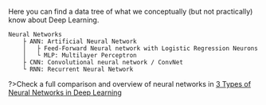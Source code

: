 Here you can find a data tree of what we conceptually (but not practically) know about Deep Learning. 

```Tree
Neural Networks
	├ ANN: Artificial Neural Network
	│	├ Feed-Forward Neural network with Logistic Regression Neurons
	│	└ MLP: Multilayer Perceptron
	├ CNN: Convolutional neural network / ConvNet
	└ RNN: Recurrent Neural Network
```

?>Check a full comparison and overview of neural networks in [3 Types of Neural Networks in Deep Learning](https://www.analyticsvidhya.com/blog/2020/02/cnn-vs-rnn-vs-mlp-analyzing-3-types-of-neural-networks-in-deep-learning/)